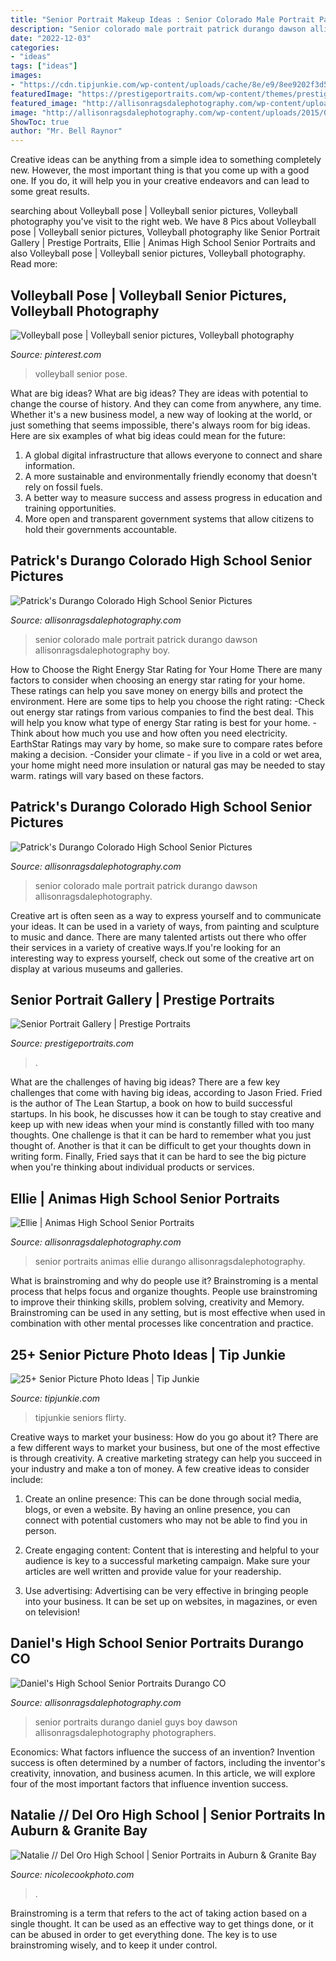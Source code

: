 ```yaml
---
title: "Senior Portrait Makeup Ideas : Senior Colorado Male Portrait Patrick Durango Dawson Allisonragsdalephotography"
description: "Senior colorado male portrait patrick durango dawson allisonragsdalephotography"
date: "2022-12-03"
categories:
- "ideas"
tags: ["ideas"]
images:
- "https://cdn.tipjunkie.com/wp-content/uploads/cache/8e/e9/8ee9202f3d5a20e7392144d337894eca.jpg"
featuredImage: "https://prestigeportraits.com/wp-content/themes/prestige/assets/build/images/galleries/gallery-1/gallery-image-5.jpg"
featured_image: "http://allisonragsdalephotography.com/wp-content/uploads/2013/07/allisonragsdalephotography-5727.jpg"
image: "http://allisonragsdalephotography.com/wp-content/uploads/2015/01/DSC9770-681x1024.jpg"
ShowToc: true
author: "Mr. Bell Raynor"
---
```



Creative ideas can be anything from a simple idea to something completely new. However, the most important thing is that you come up with a good one. If you do, it will help you in your creative endeavors and can lead to some great results.

	

		
searching about Volleyball pose | Volleyball senior pictures, Volleyball photography you've visit to the right web. We have 8 Pics about Volleyball pose | Volleyball senior pictures, Volleyball photography like Senior Portrait Gallery | Prestige Portraits, Ellie | Animas High School Senior Portraits and also Volleyball pose | Volleyball senior pictures, Volleyball photography. Read more:
		
    
## Volleyball Pose | Volleyball Senior Pictures, Volleyball Photography

<img loading=lazy src="https://i.pinimg.com/736x/b6/5c/03/b65c03eb129782ce382ff5d3f479e201.jpg" onerror="this.onerror=null;this.src='https://tse3.mm.bing.net/th?id=OIP.hiWhAOjz2F3VdyIdcsYdswHaLG&amp;pid=15.1';" alt="Volleyball pose | Volleyball senior pictures, Volleyball photography">

_Source: pinterest.com_

>volleyball senior pose. 

	

What are big ideas?
What are big ideas? They are ideas with potential to change the course of history. And they can come from anywhere, any time. Whether it's a new business model, a new way of looking at the world, or just something that seems impossible, there's always room for big ideas. Here are six examples of what big ideas could mean for the future:
1. A global digital infrastructure that allows everyone to connect and share information.
2. A more sustainable and environmentally friendly economy that doesn't rely on fossil fuels.
3. A better way to measure success and assess progress in education and training opportunities.
4. More open and transparent government systems that allow citizens to hold their governments accountable.

    
## Patrick&#039;s Durango Colorado High School Senior Pictures

<img loading=lazy src="http://allisonragsdalephotography.com/wp-content/uploads/2015/01/DSC9770.jpg" onerror="this.onerror=null;this.src='https://tse3.mm.bing.net/th?id=OIP.x3vmgFrJVF4G3udir0z7kQHaLI&amp;pid=15.1';" alt="Patrick&#039;s Durango Colorado High School Senior Pictures">

_Source: allisonragsdalephotography.com_

>senior colorado male portrait patrick durango dawson allisonragsdalephotography boy. 

	

How to Choose the Right Energy Star Rating for Your Home
There are many factors to consider when choosing an energy star rating for your home. These ratings can help you save money on energy bills and protect the environment. Here are some tips to help you choose the right rating:
-Check out energy star ratings from various companies to find the best deal. This will help you know what type of energy Star rating is best for your home.
-Think about how much you use and how often you need electricity. EarthStar Ratings may vary by home, so make sure to compare rates before making a decision.
-Consider your climate - if you live in a cold or wet area, your home might need more insulation or natural gas may be needed to stay warm. ratings will vary based on these factors.

    
## Patrick&#039;s Durango Colorado High School Senior Pictures

<img loading=lazy src="http://allisonragsdalephotography.com/wp-content/uploads/2015/01/DSC9770-681x1024.jpg" onerror="this.onerror=null;this.src='https://tse1.mm.bing.net/th?id=OIP.quMwx2FUIGTE71GGonhrCgHaLI&amp;pid=15.1';" alt="Patrick&#039;s Durango Colorado High School Senior Pictures">

_Source: allisonragsdalephotography.com_

>senior colorado male portrait patrick durango dawson allisonragsdalephotography. 

	

Creative art is often seen as a way to express yourself and to communicate your ideas. It can be used in a variety of ways, from painting and sculpture to music and dance. There are many talented artists out there who offer their services in a variety of creative ways.If you're looking for an interesting way to express yourself, check out some of the creative art on display at various museums and galleries.

    
## Senior Portrait Gallery | Prestige Portraits

<img loading=lazy src="https://prestigeportraits.com/wp-content/themes/prestige/assets/build/images/galleries/gallery-1/gallery-image-5.jpg" onerror="this.onerror=null;this.src='https://tse1.mm.bing.net/th?id=OIP.uShWrWgxzbKi0yBhf4wQKAHaLG&amp;pid=15.1';" alt="Senior Portrait Gallery | Prestige Portraits">

_Source: prestigeportraits.com_

>. 

	

What are the challenges of having big ideas?
There are a few key challenges that come with having big ideas, according to Jason Fried. Fried is the author of The Lean Startup, a book on how to build successful startups. In his book, he discusses how it can be tough to stay creative and keep up with new ideas when your mind is constantly filled with too many thoughts. 
One challenge is that it can be hard to remember what you just thought of. Another is that it can be difficult to get your thoughts down in writing form. Finally, Fried says that it can be hard to see the big picture when you're thinking about individual products or services.

    
## Ellie | Animas High School Senior Portraits

<img loading=lazy src="http://allisonragsdalephotography.com/wp-content/uploads/2013/07/allisonragsdalephotography-5727.jpg" onerror="this.onerror=null;this.src='https://tse3.mm.bing.net/th?id=OIP.eR9zfPSOytNHbLM_vOiuyQHaLI&amp;pid=15.1';" alt="Ellie | Animas High School Senior Portraits">

_Source: allisonragsdalephotography.com_

>senior portraits animas ellie durango allisonragsdalephotography. 

	

What is brainstroming and why do people use it?
Brainstroming is a mental process that helps focus and organize thoughts. People use brainstroming to improve their thinking skills, problem solving, creativity and Memory. Brainstroming can be used in any setting, but is most effective when used in combination with other mental processes like concentration and practice.

    
## 25+ Senior Picture Photo Ideas | Tip Junkie

<img loading=lazy src="https://cdn.tipjunkie.com/wp-content/uploads/cache/8e/e9/8ee9202f3d5a20e7392144d337894eca.jpg" onerror="this.onerror=null;this.src='https://tse2.mm.bing.net/th?id=OIP._XuYRP_Xhb9icJDODTVipAHaLJ&amp;pid=15.1';" alt="25+ Senior Picture Photo Ideas | Tip Junkie">

_Source: tipjunkie.com_

>tipjunkie seniors flirty. 

	

Creative ways to market your business: How do you go about it?
There are a few different ways to market your business, but one of the most effective is through creativity. A creative marketing strategy can help you succeed in your industry and make a ton of money. A few creative ideas to consider include: 
1. Create an online presence: This can be done through social media, blogs, or even a website. By having an online presence, you can connect with potential customers who may not be able to find you in person. 

2. Create engaging content: Content that is interesting and helpful to your audience is key to a successful marketing campaign. Make sure your articles are well written and provide value for your readership. 

3. Use advertising: Advertising can be very effective in bringing people into your business. It can be set up on websites, in magazines, or even on television!

    
## Daniel&#039;s High School Senior Portraits Durango CO

<img loading=lazy src="http://allisonragsdalephotography.com/wp-content/uploads/2014/12/DSC5309.jpg" onerror="this.onerror=null;this.src='https://tse1.mm.bing.net/th?id=OIP.IVuEEQ1KTgzssfLC9Mls5QHaLI&amp;pid=15.1';" alt="Daniel&#039;s High School Senior Portraits Durango CO">

_Source: allisonragsdalephotography.com_

>senior portraits durango daniel guys boy dawson allisonragsdalephotography photographers. 

	

Economics: What factors influence the success of an invention?
Invention success is often determined by a number of factors, including the inventor's creativity, innovation, and business acumen. In this article, we will explore four of the most important factors that influence invention success.

    
## Natalie // Del Oro High School | Senior Portraits In Auburn &amp; Granite Bay

<img loading=lazy src="https://nicolecookphoto.com/wp-content/uploads/2017/06/Del-Oro-High-School-Senior-Portraits_0524.jpg" onerror="this.onerror=null;this.src='https://tse3.mm.bing.net/th?id=OIP.v2odMW0wyq3gBiELM_Hr2AHaLm&amp;pid=15.1';" alt="Natalie // Del Oro High School | Senior Portraits in Auburn &amp; Granite Bay">

_Source: nicolecookphoto.com_

>. 

	

Brainstroming is a term that refers to the act of taking action based on a single thought. It can be used as an effective way to get things done, or it can be abused in order to get everything done. The key is to use brainstroming wisely, and to keep it under control.

